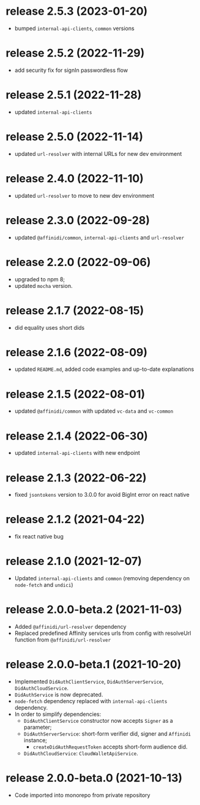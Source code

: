 # release 2.5.3 (2023-01-20)
* bumped `internal-api-clients`, `common` versions
# release 2.5.2 (2022-11-29)
* add security fix for signIn passwordless flow
# release 2.5.1 (2022-11-28)
* updated `internal-api-clients`
# release 2.5.0 (2022-11-14)
* updated `url-resolver` with internal URLs for new dev environment
# release 2.4.0 (2022-11-10)
* updated `url-resolver` to move to new dev environment
# release 2.3.0 (2022-09-28)
* updated `@affinidi/common`, `internal-api-clients` and `url-resolver`
# release 2.2.0 (2022-09-06)
* upgraded to npm 8;
* updated `mocha` version.
# release 2.1.7 (2022-08-15)
* did equality uses short dids
# release 2.1.6 (2022-08-09)
* updated `README.md`, added code examples and up-to-date explanations
# release 2.1.5 (2022-08-01)
* updated `@affinidi/common` with updated `vc-data` and `vc-common`
# release 2.1.4 (2022-06-30)
* updated `internal-api-clients` with new endpoint
# release 2.1.3 (2022-06-22)
* fixed `jsontokens` version to 3.0.0 for avoid BigInt error on react native
# release 2.1.2 (2021-04-22)
* fix react native bug
# release 2.1.0 (2021-12-07)
* Updated `internal-api-clients` and `common` (removing dependency on `node-fetch` and `undici`)
# release 2.0.0-beta.2 (2021-11-03)
* Added `@affinidi/url-resolver` dependency
* Replaced predefined Affinity services urls from config with resolveUrl function from `@affinidi/url-resolver`
# release 2.0.0-beta.1 (2021-10-20)
* Implemented `DidAuthClientService`, `DidAuthServerService`, `DidAuthCloudService`.
* `DidAuthService` is now deprecated.
* `node-fetch` dependency replaced with `internal-api-clients` dependency.
* In order to simplify dependencies:
  * `DidAuthClientService` constructor now accepts `Signer` as a parameter;
  * `DidAuthServerService`: short-form verifier did, signer and `Affinidi` instance;
    * `createDidAuthRequestToken` accepts short-form audience did.
  * `DidAuthCloudService`: `CloudWalletApiService`.
# release 2.0.0-beta.0 (2021-10-13)
* Code imported into monorepo from private repository
